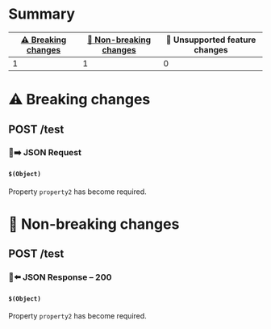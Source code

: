 # Summary

| [⚠️ Breaking changes](#breaking-changes) | [🙆 Non-breaking changes](#non-breaking-changes) | 🤷 Unsupported feature changes |
|------------------------------------------|-------------------------------------------------|-------------------------------|
| 1                                        | 1                                               | 0                             |

# <span id="breaking-changes"></span>⚠️ Breaking changes

## **POST** /test

### 📱➡️ JSON Request

#### `$(Object)`

Property `property2` has become required.

# <span id="non-breaking-changes"></span>🙆 Non-breaking changes

## **POST** /test

### 📱⬅️ JSON Response – 200

#### `$(Object)`

Property `property2` has become required.
